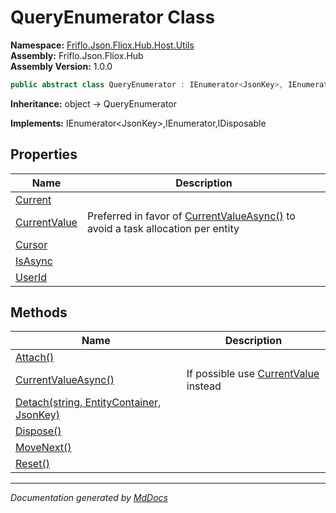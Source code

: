 ﻿<!--  
  <auto-generated>   
    The contents of this file were generated by a tool.  
    Changes to this file may be list if the file is regenerated  
  </auto-generated>   
-->

# QueryEnumerator Class

**Namespace:** [Friflo.Json.Fliox.Hub.Host.Utils](../index.md)  
**Assembly:** Friflo.Json.Fliox.Hub  
**Assembly Version:** 1.0.0

```csharp
public abstract class QueryEnumerator : IEnumerator<JsonKey>, IEnumerator, IDisposable
```

**Inheritance:** object → QueryEnumerator

**Implements:** IEnumerator\<JsonKey\>,IEnumerator,IDisposable

## Properties

| Name                                       | Description                                                                                                       |
| ------------------------------------------ | ----------------------------------------------------------------------------------------------------------------- |
| [Current](properties/Current.md)           |                                                                                                                   |
| [CurrentValue](properties/CurrentValue.md) |  Preferred in favor of [CurrentValueAsync()](methods/CurrentValueAsync.md) to avoid a task allocation per entity  |
| [Cursor](properties/Cursor.md)             |                                                                                                                   |
| [IsAsync](properties/IsAsync.md)           |                                                                                                                   |
| [UserId](properties/UserId.md)             |                                                                                                                   |

## Methods

| Name                                                          | Description                                                          |
| ------------------------------------------------------------- | -------------------------------------------------------------------- |
| [Attach()](methods/Attach.md)                                 |                                                                      |
| [CurrentValueAsync()](methods/CurrentValueAsync.md)           |  If possible use [CurrentValue](properties/CurrentValue.md) instead  |
| [Detach(string, EntityContainer, JsonKey)](methods/Detach.md) |                                                                      |
| [Dispose()](methods/Dispose.md)                               |                                                                      |
| [MoveNext()](methods/MoveNext.md)                             |                                                                      |
| [Reset()](methods/Reset.md)                                   |                                                                      |

___

*Documentation generated by [MdDocs](https://github.com/ap0llo/mddocs)*
